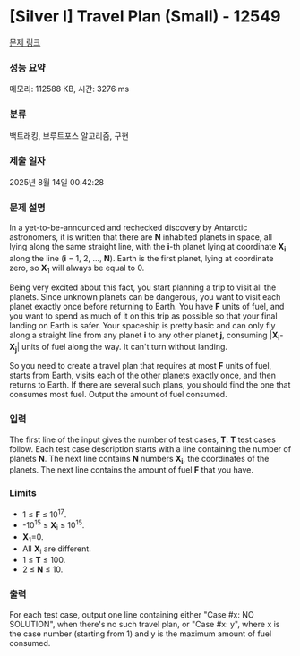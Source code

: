 # [Silver I] Travel Plan (Small) - 12549 

[문제 링크](https://www.acmicpc.net/problem/12549) 

### 성능 요약

메모리: 112588 KB, 시간: 3276 ms

### 분류

백트래킹, 브루트포스 알고리즘, 구현

### 제출 일자

2025년 8월 14일 00:42:28

### 문제 설명

<p>In a yet-to-be-announced and rechecked discovery by Antarctic astronomers, it is written that there are <strong>N</strong> inhabited planets in space, all lying along the same straight line, with the <strong>i</strong>-th planet lying at coordinate <strong>X</strong><sub><strong>i</strong></sub> along the line (<strong>i</strong> = 1, 2, ..., <strong>N</strong>). Earth is the first planet, lying at coordinate zero, so <strong>X</strong><sub>1</sub> will always be equal to 0.</p>

<p>Being very excited about this fact, you start planning a trip to visit all the planets. Since unknown planets can be dangerous, you want to visit each planet exactly once before returning to Earth. You have <strong>F</strong> units of fuel, and you want to spend as much of it on this trip as possible so that your final landing on Earth is safer. Your spaceship is pretty basic and can only fly along a straight line from any planet <strong>i</strong> to any other planet <strong>j</strong>, consuming |<strong>X</strong><sub><strong>i</strong></sub>-<strong>X</strong><sub><strong>j</strong></sub>| units of fuel along the way. It can't turn without landing.</p>

<p>So you need to create a travel plan that requires at most <strong>F</strong> units of fuel, starts from Earth, visits each of the other planets exactly once, and then returns to Earth. If there are several such plans, you should find the one that consumes most fuel. Output the amount of fuel consumed.</p>

### 입력 

 <p>The first line of the input gives the number of test cases, <strong>T</strong>.  <strong>T</strong> test cases follow. Each test case description starts with a line containing the number of planets <strong>N</strong>. The next line contains <strong>N</strong> numbers <strong>X</strong><sub><strong>i</strong></sub>, the coordinates of the planets. The next line contains the amount of fuel <strong>F</strong> that you have.</p>

<h3>Limits</h3>

<ul>
	<li>1 ≤ <strong>F</strong> ≤ 10<sup>17</sup>.</li>
	<li>-10<sup>15</sup> ≤ <strong>X</strong><sub>i</sub> ≤ 10<sup>15</sup>.</li>
	<li><strong>X</strong><sub>1</sub>=0.</li>
	<li>All <strong>X</strong><sub>i</sub> are different.</li>
	<li>1 ≤ <strong>T</strong> ≤ 100.</li>
	<li>2 ≤ <strong>N</strong> ≤ 10.</li>
</ul>

### 출력 

 <p>For each test case, output one line containing either "Case #x: NO SOLUTION", when there's no such travel plan, or "Case #x: y", where x is the case number (starting from 1) and y is the maximum amount of fuel consumed.</p>

